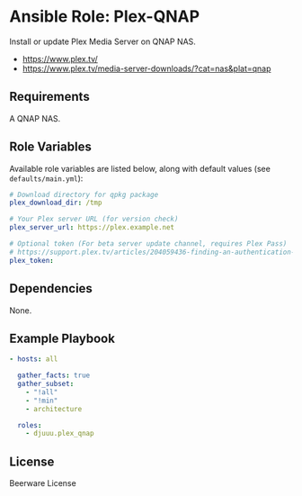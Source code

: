 Ansible Role: Plex-QNAP
=======================

Install or update Plex Media Server on QNAP NAS.

- https://www.plex.tv/
- https://www.plex.tv/media-server-downloads/?cat=nas&plat=qnap

Requirements
------------

A QNAP NAS.

Role Variables
--------------

Available role variables are listed below, along with default values (see `defaults/main.yml`):

```yaml
# Download directory for qpkg package
plex_download_dir: /tmp

# Your Plex server URL (for version check)
plex_server_url: https://plex.example.net

# Optional token (For beta server update channel, requires Plex Pass)
# https://support.plex.tv/articles/204059436-finding-an-authentication-token-x-plex-token/
plex_token:
```

Dependencies
------------

None.

Example Playbook
----------------

```yaml
- hosts: all

  gather_facts: true
  gather_subset:
    - "!all"
    - "!min"
    - architecture

  roles:
    - djuuu.plex_qnap
```

License
-------

Beerware License
